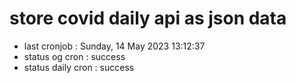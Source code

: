 # store covid daily api as json data

- last cronjob : Sunday, 14 May 2023 13:12:37
- status og cron : success
- status daily cron : success
      
      
